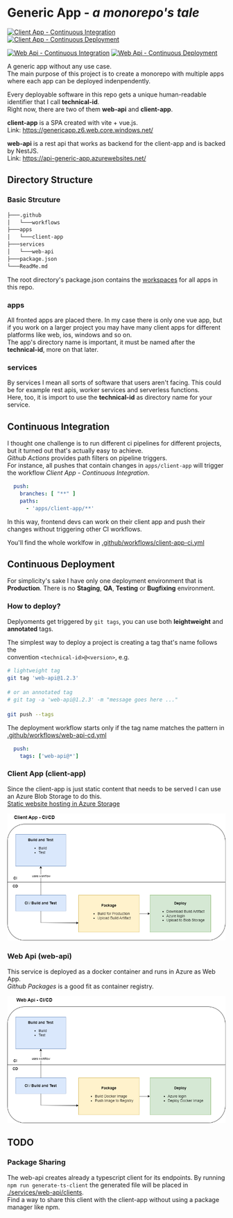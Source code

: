 # Generic App - *a monorepo's tale*

[![Client App - Continuous Integration](https://github.com/stefan-jeitler/generic-app/actions/workflows/client-app-ci.yml/badge.svg)](https://github.com/stefan-jeitler/generic-app/actions/workflows/client-app-ci.yml)
[![Client App - Continuous Deployment](https://github.com/stefan-jeitler/generic-app/actions/workflows/client-app-cd.yml/badge.svg)](https://github.com/stefan-jeitler/generic-app/actions/workflows/client-app-cd.yml)

[![Web Api - Continuous Integration](https://github.com/stefan-jeitler/generic-app/actions/workflows/web-api-ci.yml/badge.svg?branch=main)](https://github.com/stefan-jeitler/generic-app/actions/workflows/web-api-ci.yml)
[![Web Api - Continuous Deployment](https://github.com/stefan-jeitler/generic-app/actions/workflows/web-api-cd.yml/badge.svg)](https://github.com/stefan-jeitler/generic-app/actions/workflows/web-api-cd.yml)

A generic app without any use case.  
The main purpose of this project is to create a monorepo with multiple apps where each app can be deployed indenpendently.  

Every deployable software in this repo gets a unique human-readable identifier that I call **technical-id**.  
Right now, there are two of them **web-api** and **client-app**.

**client-app** is a SPA created with vite + vue.js.  
Link: <https://genericapp.z6.web.core.windows.net/>

**web-api** is a rest api that works as backend for the client-app and is backed by NestJS.  
Link: <https://api-generic-app.azurewebsites.net/>

## Directory Structure

### Basic Strcuture

```bash
├───.github
│   └───workflows
├───apps
│   └───client-app
├───services
│   └───web-api
├───package.json
└───ReadMe.md
```

The root directory's package.json contains the [workspaces](https://docs.npmjs.com/cli/using-npm/workspaces) for all apps in this repo.

### apps

All fronted apps are placed there. In my case there is only one vue app, but if you work on a larger project you may have many client apps for different platforms like web, ios, windows and so on.  
The app's directory name is important, it must be named after the **technical-id**, more on that later.

### services

By services I mean all sorts of software that users aren't facing.
This could be for example rest apis, worker services and serverless functions.  
Here, too, it is import to use the **technical-id** as directory name for your service.

## Continuous Integration

I thought one challenge is to run different ci pipelines for different projects, but it turned out that's actually easy to achieve.  
*Github Actions* provides path filters on pipeline triggers.  
For instance, all pushes that contain changes in `apps/client-app` will trigger the workflow *Client App - Continuous Integration*.

```yml
  push:
    branches: [ "**" ]
    paths: 
      - 'apps/client-app/**'
```

In this way, frontend devs can work on their client app and push their changes without triggering other CI workflows.

You'll find the whole worklfow in [.github/workflows/client-app-ci.yml](.github/workflows/client-app-ci.yml)

## Continuous Deployment

For simplicity's sake I have only one deployment environment that is **Production**. There is no **Staging**, **QA**, **Testing** or **Bugfixing** environment.

### How to deploy?

Deplyoments get triggered by `git tags`, you can use both **leightweight** and **annotated** tags.  

The simplest way to deploy a project is creating a tag that's name follows the  
convention `<technical-id>@<version>`, e.g.

 ```bash
 # lightweight tag
 git tag 'web-api@1.2.3'

 # or an annotated tag
 # git tag -a 'web-api@1.2.3' -m "message goes here ..."

 git push --tags
 ```

The deployment workflow starts only if the tag name matches the pattern in [.github/workflows/web-api-cd.yml](.github/workflows/web-api-cd.yml)

```yml
  push:
    tags: ['web-api@*']
```

### Client App (client-app)

Since the client-app is just static content that needs to be served I can use an Azure Blob Storage to do this.  
[Static website hosting in Azure Storage](https://learn.microsoft.com/en-us/azure/storage/blobs/storage-blob-static-website)

![client-app-ci-cd](./docs/assets/client-app-ci-cd.png)

### Web Api (web-api)

This service is deployed as a docker container and runs in Azure as Web App.  
*Github Packages* is a good fit as container registry.

![web-api-ci-cd](./docs/assets/web-api-ci-cd.png)

## TODO

### Package Sharing

The web-api creates already a typescript client for its endpoints.
By running `npm run generate-ts-client` the generated file will be placed in [./services/web-api/clients](./services/web-api/clients).  
Find a way to share this client with the client-app without using a package manager like npm.

